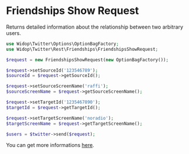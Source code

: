 # Friendships Show Request

Returns detailed information about the relationship between two arbitrary users.

``` php
use Widop\Twitter\Options\OptionBagFactory;
use Widop\Twitter\Rest\Friendships\FriendshipsShowRequest;

$request = new FriendshipsShowRequest(new OptionBagFactory());

$request->setSourceId('123546789');
$sourceId = $request->getSourceId();

$request->setSourceScreenName('raffi');
$sourceScreenName = $request->getSourceScreenName();

$request->setTargetId('1235467890');
$targetId = $request->getTargetId();

$request->setTargetScreenName('noradio');
$targetScreenName = $request->getTargetScreenName();

$users = $twitter->send($request);
```

You can get more informations [here](https://dev.twitter.com/docs/api/1.1/get/friendships/show).
